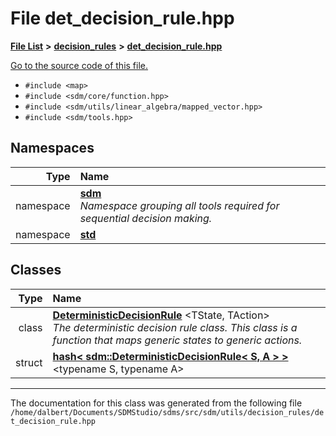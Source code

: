 
<NavBar active_item_id="2"/>

# File det\_decision\_rule.hpp


[**File List**](files.md) **>** [**decision\_rules**](dir_4983fd2ecc8cc6698afce148812a6aba.md) **>** [**det\_decision\_rule.hpp**](det__decision__rule_8hpp.md)

[Go to the source code of this file.](det__decision__rule_8hpp_source.md)



* `#include <map>`
* `#include <sdm/core/function.hpp>`
* `#include <sdm/utils/linear_algebra/mapped_vector.hpp>`
* `#include <sdm/tools.hpp>`









## Namespaces

| Type | Name |
| ---: | :--- |
| namespace | [**sdm**](namespacesdm.md) <br>_Namespace grouping all tools required for sequential decision making._  |
| namespace | [**std**](namespacestd.md) <br> |

## Classes

| Type | Name |
| ---: | :--- |
| class | [**DeterministicDecisionRule**](classsdm_1_1DeterministicDecisionRule.md) &lt;TState, TAction&gt;<br>_The deterministic decision rule class. This class is a function that maps generic states to generic actions._  |
| struct | [**hash&lt; sdm::DeterministicDecisionRule&lt; S, A &gt; &gt;**](structstd_1_1hash_3_01sdm_1_1DeterministicDecisionRule_3_01S_00_01A_01_4_01_4.md) &lt;typename S, typename A&gt;<br> |














------------------------------
The documentation for this class was generated from the following file `/home/dalbert/Documents/SDMStudio/sdms/src/sdm/utils/decision_rules/det_decision_rule.hpp`